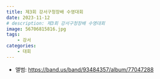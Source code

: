 ```yaml
---
title: 제3회 강서구청장배 수영대회
date: 2023-11-12
# description: 제3회 강서구청장배 수영대회
image: 56706815816.jpg
tags:
    - 강서
categories:
    - 대회
---
```


- 앨범: https://band.us/band/93484357/album/77047288